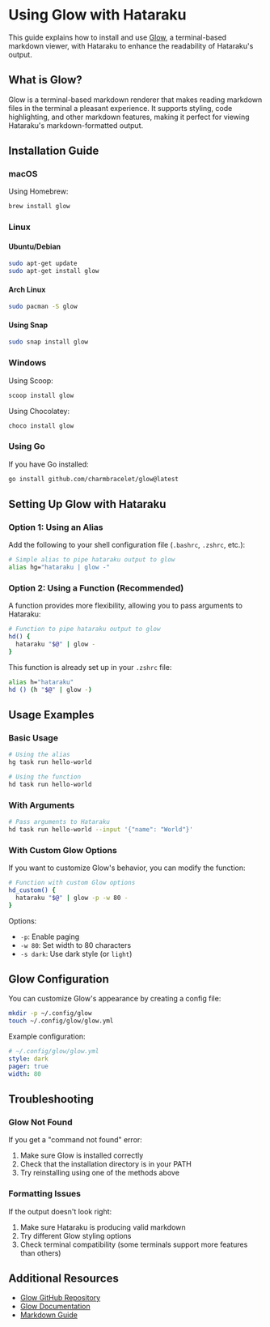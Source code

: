 # Using Glow with Hataraku

This guide explains how to install and use [Glow](https://github.com/charmbracelet/glow), a terminal-based markdown viewer, with Hataraku to enhance the readability of Hataraku's output.

## What is Glow?

Glow is a terminal-based markdown renderer that makes reading markdown files in the terminal a pleasant experience. It supports styling, code highlighting, and other markdown features, making it perfect for viewing Hataraku's markdown-formatted output.

## Installation Guide

### macOS

Using Homebrew:
```bash
brew install glow
```

### Linux

#### Ubuntu/Debian
```bash
sudo apt-get update
sudo apt-get install glow
```

#### Arch Linux
```bash
sudo pacman -S glow
```

#### Using Snap
```bash
sudo snap install glow
```

### Windows

Using Scoop:
```bash
scoop install glow
```

Using Chocolatey:
```bash
choco install glow
```

### Using Go
If you have Go installed:
```bash
go install github.com/charmbracelet/glow@latest
```

## Setting Up Glow with Hataraku

### Option 1: Using an Alias

Add the following to your shell configuration file (`.bashrc`, `.zshrc`, etc.):

```bash
# Simple alias to pipe hataraku output to glow
alias hg="hataraku | glow -"
```

### Option 2: Using a Function (Recommended)

A function provides more flexibility, allowing you to pass arguments to Hataraku:

```bash
# Function to pipe hataraku output to glow
hd() {
  hataraku "$@" | glow -
}
```

This function is already set up in your `.zshrc` file:
```bash
alias h="hataraku"
hd () (h "$@" | glow -)
```

## Usage Examples

### Basic Usage

```bash
# Using the alias
hg task run hello-world

# Using the function
hd task run hello-world
```

### With Arguments

```bash
# Pass arguments to Hataraku
hd task run hello-world --input '{"name": "World"}'
```

### With Custom Glow Options

If you want to customize Glow's behavior, you can modify the function:

```bash
# Function with custom Glow options
hd_custom() {
  hataraku "$@" | glow -p -w 80 -
}
```

Options:
- `-p`: Enable paging
- `-w 80`: Set width to 80 characters
- `-s dark`: Use dark style (or `light`)

## Glow Configuration

You can customize Glow's appearance by creating a config file:

```bash
mkdir -p ~/.config/glow
touch ~/.config/glow/glow.yml
```

Example configuration:
```yaml
# ~/.config/glow/glow.yml
style: dark
pager: true
width: 80
```

## Troubleshooting

### Glow Not Found

If you get a "command not found" error:
1. Make sure Glow is installed correctly
2. Check that the installation directory is in your PATH
3. Try reinstalling using one of the methods above

### Formatting Issues

If the output doesn't look right:
1. Make sure Hataraku is producing valid markdown
2. Try different Glow styling options
3. Check terminal compatibility (some terminals support more features than others)

## Additional Resources

- [Glow GitHub Repository](https://github.com/charmbracelet/glow)
- [Glow Documentation](https://github.com/charmbracelet/glow#usage)
- [Markdown Guide](https://www.markdownguide.org/) 